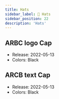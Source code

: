 ```yaml
---
title: Hats
sidebar_label: 🧢 Hats
sidebar_position: 22
description: 'Hats'
---
```


## ARBC logo Cap

- Release: 2022-05-13
- Colors: Black

## ARCB text Cap

- Release: 2022-05-13
- Colors: Black
